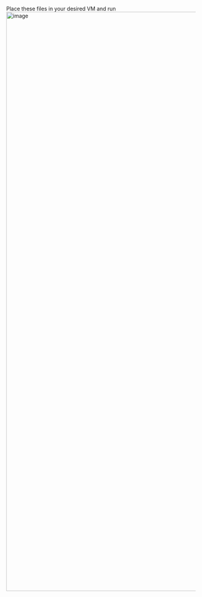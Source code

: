 Place these files in your desired VM and run
<img width="2865" height="1540" alt="image" src="https://github.com/user-attachments/assets/1c95a8ae-4624-4e4a-99e8-7f8f79732acb" />
